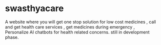 # swasthyacare
A website where you will get one stop solution for low cost medicines , call and get health care services , get medicines during emergency , Personalize AI chatbots for health related concerns. still in development phase.
